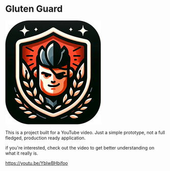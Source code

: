 
# Gluten Guard

![Gluten Guard](app_icon.png)

This is a project built for a YouTube video. Just a simple prototype, not a full fledged, production ready application.

if you're interested, check out the video to get better understanding on what it really is.

https://youtu.be/YblwBHbjfoo
